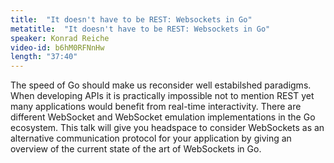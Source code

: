 ```yaml
---
title:  "It doesn't have to be REST: Websockets in Go"
metatitle:  "It doesn't have to be REST: Websockets in Go"
speaker: Konrad Reiche
video-id: b6hM0RFNnHw
length: "37:40"
---
```

The speed of Go should make us reconsider well estabilshed paradigms. When developing APIs it is practically impossible not to mention REST yet many applications would benefit from real-time interactivity. There are different WebSocket and WebSocket emulation implementations in the Go ecosystem. This talk will give you headspace to consider WebSockets as an alternative communication protocol for your application by giving an overview of the current state of the art of WebSockets in Go.

